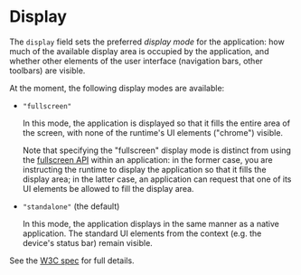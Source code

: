 
# Display

The `display` field sets the preferred *display mode* for the application: how much of the available display area is occupied by the application, and whether other elements of the user interface (navigation bars, other toolbars) are visible.

At the moment, the following display modes are available:

*   `"fullscreen"`

    In this mode, the application is displayed so that it fills the entire area of the screen, with none of the runtime's UI elements ("chrome") visible.

    Note that specifying the "fullscreen" display mode is distinct from using the [fullscreen API](http://fullscreen.spec.whatwg.org/) within an application: in the former case, you are instructing the runtime to display the application so that it fills the display area; in the latter case, an application can request that one of its UI elements be allowed to fill the display area.

*   `"standalone"` (the default)

    In this mode, the application displays in the same manner as a native application. The standard UI elements from the context (e.g. the device's status bar) remain visible.

See the [W3C spec](http://w3c.github.io/manifest/#display-member) for full details.

